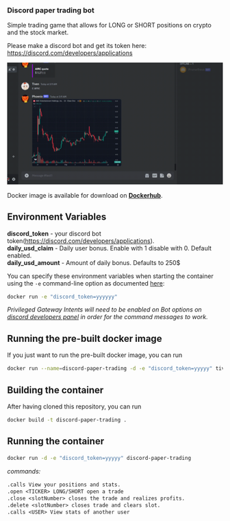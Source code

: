 ### Discord paper trading bot
Simple trading game that allows for LONG or SHORT positions on crypto and the stock market.

Please make a discord bot and get its token here: https://discord.com/developers/applications

![](https://github.com/TivenTux/discord-paper-trading/blob/main/demo.gif)

Docker image is available for download on
**[Dockerhub](https://hub.docker.com/r/tiventux/discord-paper-trading)**.

## Environment Variables

**discord_token** - your discord bot token(https://discord.com/developers/applications). <br> 
**daily_usd_claim** - Daily user bonus. Enable with 1 disable with 0. Default enabled.  <br>
**daily_usd_amount** - Amount of daily bonus. Defaults to 250$ <br> 

You can specify these environment variables when starting the container using the `-e` command-line option as documented
[here](https://docs.docker.com/engine/reference/run/#env-environment-variables):
```bash
docker run -e "discord_token=yyyyyy"
```
_Privileged Gateway Intents will need to be enabled on Bot options on [discord developers panel](https://discord.com/developers/applications) in order for the command messages to work._

## Running the pre-built docker image

If you just want to run the pre-built docker image, you can run
```bash
docker run --name=discord-paper-trading -d -e "discord_token=yyyyy" tiventux/discord-paper-trading:latest
```

## Building the container

After having cloned this repository, you can run
```bash
docker build -t discord-paper-trading .
```

## Running the container

```bash
docker run -d -e "discord_token=yyyyy" discord-paper-trading

```

_commands:_ 
```.gibs Daily USDT bonus.
.calls View your positions and stats.
.open <TICKER> LONG/SHORT open a trade
.close <slotNumber> closes the trade and realizes profits.
.delete <slotNumber> closes trade and clears slot.
.calls <USER> View stats of another user
```
